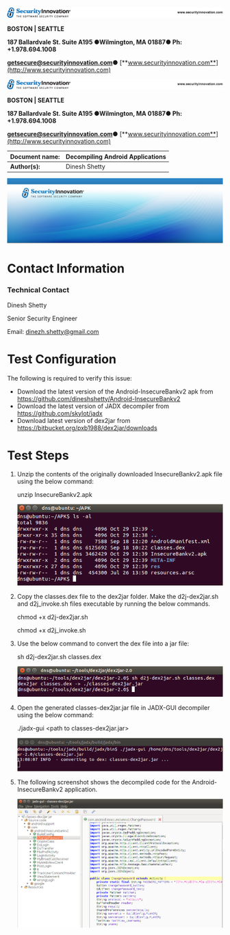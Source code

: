 ![](media/6bc9473b4b8bf246749f1ab20989c482.png)

**BOSTON \| SEATTLE**

**187 Ballardvale St. Suite A195 ●Wilmington, MA 01887● Ph: +1.978.694.1008**

[**getsecure@securityinnovation.com**](mailto:getsecure@securityinnovation.com)**●** [**www.securityinnovation.com**](http://www.securityinnovation.com)

![](media/6bc9473b4b8bf246749f1ab20989c482.png)

**BOSTON \| SEATTLE**

**187 Ballardvale St. Suite A195 ●Wilmington, MA 01887● Ph: +1.978.694.1008**

[**getsecure@securityinnovation.com**](mailto:getsecure@securityinnovation.com)**●** [**www.securityinnovation.com**](http://www.securityinnovation.com)

| **Document name:** | Decompiling Android Applications |
|--------------------|----------------------------------|
| **Author(s):**     | Dinesh Shetty                    |

![SI-header-blue-gradient.jpg](media/2b36546d36cdcc725fb20382ec3c359e.jpeg)

# Contact Information

### Technical Contact

Dinesh Shetty

Senior Security Engineer

Email: [dinezh.shetty@gmail.com](mailto:dinezh.shetty@gmail.com)

# Test Configuration

The following is required to verify this issue:

-   Download the latest version of the Android-InsecureBankv2 apk from <https://github.com/dineshshetty/Android-InsecureBankv2>
-   Download the latest version of JADX decompiler from <https://github.com/skylot/jadx>
-   Download latest version of dex2jar from <https://bitbucket.org/pxb1988/dex2jar/downloads>

# Test Steps

1.  Unzip the contents of the originally downloaded InsecureBankv2.apk file using the below command:

    unzip InsecureBankv2.apk

    ![](media/202c0579593db17ebbb3d0cd685719ed.png)

2.  Copy the classes.dex file to the dex2jar folder. Make the d2j-dex2jar.sh and d2j_invoke.sh files executable by running the below commands.

    chmod +x d2j-dex2jar.sh

    chmod +x d2j_invoke.sh

3.  Use the below command to convert the dex file into a jar file:

    sh d2j-dex2jar.sh classes.dex

    ![](media/435349b09efe3cb7ab1c11c4261a68cd.png)

4.  Open the generated classes-dex2jar.jar file in JADX-GUI decompiler using the below command:

    ./jadx-gui \<path to classes-dex2jar.jar\>

    ![](media/b0d2bf24860161327f2b40cf13601145.png)

5.  The following screenshot shows the decompiled code for the Android-InsecureBankv2 application.

    ![](media/fb8a28202b12a9c13e54ad1ae97d0122.png)
